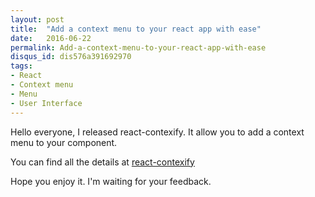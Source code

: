 ```yaml
---
layout: post
title:  "Add a context menu to your react app with ease"
date:   2016-06-22
permalink: Add-a-context-menu-to-your-react-app-with-ease
disqus_id: dis576a391692970
tags:
- React
- Context menu
- Menu
- User Interface
---
```


Hello everyone, I released react-contexify. It allow you to add a context menu to your component.

You can find all the details at <a href="https://sniphpet.github.io/react-contexify" target="_blank">react-contexify</a> 
 
Hope you enjoy it. I'm waiting for your feedback.
